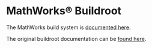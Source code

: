 # MathWorks&reg; Buildroot

The MathWorks build system is [documented here](board/mathworks/doc/readme.md).

The original buildroot documentation can be [found here](README).